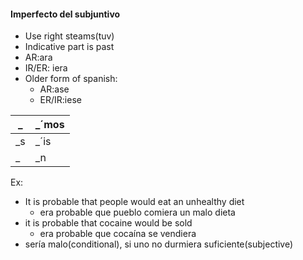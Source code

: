  #### Imperfecto del subjuntivo
 - Use right steams(tuv)
 - Indicative part is past
 - AR:ara
 - IR/ER: iera
 - Older form of spanish:
	 - AR:ase
	 - ER/IR:iese
 
| _  | _´mos |
|----|-------|
| _s | _´is  |
| _  | _n    |

Ex:
 - It is probable that people would eat an unhealthy diet
	 - era probable que pueblo comiera un malo dieta 
 - it is probable that cocaine would be sold
	 - era probable que cocaína se vendiera
 - sería malo(conditional), si uno no durmiera suficiente(subjective)
<!--stackedit_data:
eyJoaXN0b3J5IjpbMTU5NzAwNDIxOV19
-->